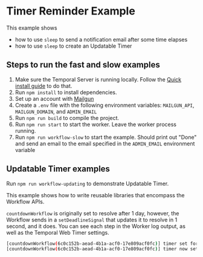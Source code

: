 # Timer Reminder Example

This example shows

- how to use `sleep` to send a notification email after some time elapses
- how to use `sleep` to create an Updatable Timer

## Steps to run the fast and slow examples

1. Make sure the Temporal Server is running locally. Follow the [Quick install guide](https://docs.temporal.io/docs/server/quick-install) to do that.
2. Run `npm install` to install dependencies.
3. Set up an account with [Mailgun](https://www.mailgun.com/)
4. Create a `.env` file with the following environment variables: `MAILGUN_API`, `MAILGUN_DOMAIN`, and `ADMIN_EMAIL`
5. Run `npm run build` to compile the project.
6. Run `npm run start` to start the worker. Leave the worker process running.
7. Run `npm run workflow-slow` to start the example. Should print out "Done" and send an email to the email specified in the `ADMIN_EMAIL` environment variable

## Updatable Timer examples

Run `npm run workflow-updating` to demonstrate Updatable Timer.

This example shows how to write reusable libraries that encompass the Workflow APIs.

`countdownWorkflow` is originally set to resolve after 1 day, however, the Workflow sends in a `setDeadlineSignal` that updates it to resolve in 1 second, and it does. You can see each step in the Worker log output, as well as the Temporal Web Timer settings.

```bash
[countdownWorkflow(6c0c152b-aead-4b1a-acf0-17e809acf0fc)] timer set for: Tue Nov 02 2021 03:03:57 GMT-0700 (Pacific Daylight Time)
[countdownWorkflow(6c0c152b-aead-4b1a-acf0-17e809acf0fc)] timer now set for: Mon Nov 01 2021 03:03:50 GMT-0700 (Pacific Daylight Time)
```
